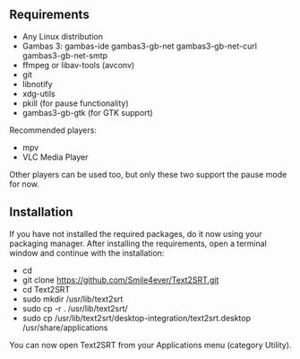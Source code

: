 Requirements
------------
- Any Linux distribution
- Gambas 3: gambas-ide gambas3-gb-net gambas3-gb-net-curl gambas3-gb-net-smtp
- ffmpeg or libav-tools (avconv)
- git
- libnotify
- xdg-utils
- pkill (for pause functionality)
- gambas3-gb-gtk (for GTK support)

Recommended players:
* mpv
* VLC Media Player

Other players can be used too, but only these two support the pause mode for now.

Installation
------------
If you have not installed the required packages, do it now using your packaging manager. After installing the requirements, open a terminal window and continue with the installation:

- cd
- git clone https://github.com/Smile4ever/Text2SRT.git
- cd Text2SRT
- sudo mkdir /usr/lib/text2srt
- sudo cp -r . /usr/lib/text2srt/
- sudo cp /usr/lib/text2srt/desktop-integration/text2srt.desktop /usr/share/applications

You can now open Text2SRT from your Applications menu (category Utility).
